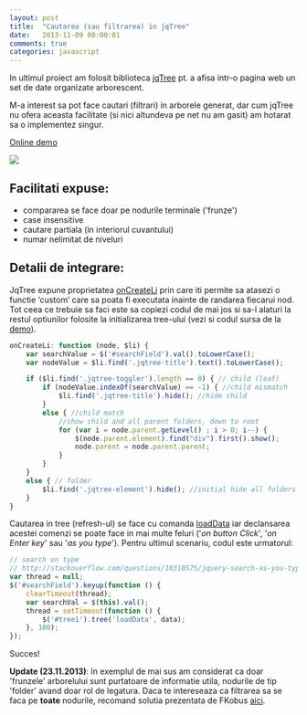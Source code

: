 ```yaml
---
layout: post
title:  "Cautarea (sau filtrarea) in jqTree"
date:   2013-11-09 00:00:01
comments: true
categories: javascript
---
```


In ultimul proiect am folosit biblioteca [jqTree](http://mbraak.github.io/jqTree/) pt. a afisa intr-o pagina web un set de date organizate arborescent.

M-a interest sa pot face cautari (filtrari) in arborele generat, dar cum jqTree nu ofera aceasta facilitate (si nici altundeva pe net nu am gasit) am hotarat sa o implementez singur.

[Online demo](http://jsfiddle.net/lmaran/XL4S6/15/)

![](https://dl.dropboxusercontent.com/u/43065769/blog/images/2013/jqTreeSearchResult.png)

## Facilitati expuse: ##

- compararea se face doar pe nodurile terminale ('frunze')
- case insensitive
- cautare partiala (in interiorul cuvantului)
- numar nelimitat de niveluri

## Detalii de integrare: ##

JqTree expune proprietatea [onCreateLi](http://mbraak.github.io/jqTree/#tree-options-oncreateli) prin care iti permite sa atasezi o functie ‘custom’ care sa poata fi executata inainte de randarea fiecarui nod. Tot ceea ce trebuie sa faci este sa copiezi codul de mai jos si sa-l alaturi la restul optiunilor folosite la initializarea tree-ului (vezi si codul sursa de la [demo](http://jsfiddle.net/lmaran/XL4S6/15/)).

```javascript
onCreateLi: function (node, $li) {
    var searchValue = $('#searchField').val().toLowerCase();
    var nodeValue = $li.find('.jqtree-title').text().toLowerCase();

    if ($li.find('.jqtree-toggler').length == 0) { // child (leaf)
        if (nodeValue.indexOf(searchValue) == -1) { //child mismatch
            $li.find('.jqtree-title').hide(); //hide child
        }
        else { //child match
            //show child and all parent folders, down to root
            for (var i = node.parent.getLevel() ; i > 0; i--) {
                $(node.parent.element).find("div").first().show();
                node.parent = node.parent.parent;
            }
        }
    }
    else { // folder
        $li.find('.jqtree-element').hide(); //initial hide all folders
    }
}
```

Cautarea in tree (refresh-ul) se face cu comanda [loadData](http://mbraak.github.io/jqTree/#functions-loadData) iar declansarea acestei comenzi se poate face in mai multe feluri ('*on button Click*', '*on Enter key*' sau '*as you type*'). Pentru ultimul scenariu, codul este urmatorul:

```javascript
// search on type
// http://stackoverflow.com/questions/10318575/jquery-search-as-you-type-with-ajax
var thread = null;
$('#searchField').keyup(function () {
    clearTimeout(thread);
    var searchVal = $(this).val();
    thread = setTimeout(function () {
        $('#tree1').tree('loadData', data);
    }, 100);
});
```

Succes!

**Update (23.11.2013)**: In exemplul de mai sus am considerat ca doar 'frunzele' arborelului sunt purtatoare de informatie utila, nodurile de tip 'folder' avand doar rol de legatura. Daca te intereseaza ca filtrarea sa se faca pe **toate** nodurile, recomand solutia prezentata de FKobus [aici](https://github.com/mbraak/jqTree/issues/230).